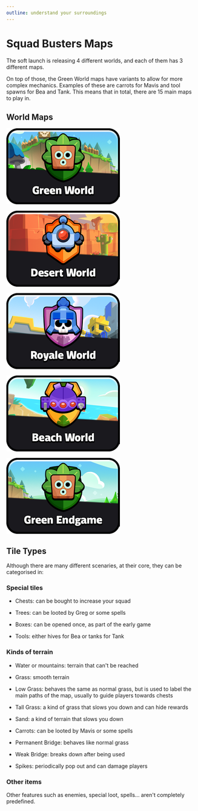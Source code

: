 ```yaml
---
outline: understand your surroundings
---
```


# Squad Busters Maps

The soft launch is releasing 4 different worlds, and each of them has 3 different maps.

On top of those, the Green World maps have variants to allow for more complex mechanics. Examples of these are carrots for Mavis and tool spawns for Bea and Tank. This means that in total, there are 15 main maps to play in.


## World Maps

[<img src="/assets/sb_world_card_1_w1.png"
      alt="Green World"
      style="width:300px;height:200px ;">](/sb/maps_w1)

[<img src="/assets/sb_world_card_1_w2.png"
      alt="Desert World"
      style="width:300px;height:200px ;">](/sb/maps_w2)

[<img src="/assets/sb_world_card_1_w3.png"
      alt="Royal World"
      style="width:300px;height:200px ;">](/sb/maps_w3)

[<img src="/assets/sb_world_card_1_w4.png"
      alt="Beach World"
      style="width:300px;height:200px ;">](/sb/maps_w4)

[<img src="/assets/sb_world_card_1_w1e.png"
      alt="Green World Endgame"
      style="width:300px;height:200px ;">](/sb/maps_w1e)

## Tile Types

Although there are many different scenaries, at their core, they can be categorised in:

### Special tiles

- Chests: can be bought to increase your squad

- Trees: can be looted by Greg or some spells

- Boxes: can be opened once, as part of the early game

- Tools: either hives for Bea or tanks for Tank

### Kinds of terrain

- Water or mountains: terrain that can't be reached

- Grass: smooth terrain

- Low Grass: behaves the same as normal grass, but is used to label the main paths of the map, usually to guide players towards chests

- Tall Grass: a kind of grass that slows you down and can hide rewards

- Sand: a kind of terrain that slows you down

- Carrots: can be looted by Mavis or some spells

- Permanent Bridge: behaves like normal grass

- Weak Bridge: breaks down after being used

- Spikes: periodically pop out and can damage players

### Other items

Other features such as enemies, special loot, spells... aren't completely predefined.
